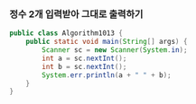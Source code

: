 ### 정수 2개 입력받아 그대로 출력하기
```java
public class Algorithm1013 {
	public static void main(String[] args) {
		Scanner sc = new Scanner(System.in);
		int a = sc.nextInt();
		int b = sc.nextInt();
		System.err.println(a + " " + b);
	} 
} 
```
